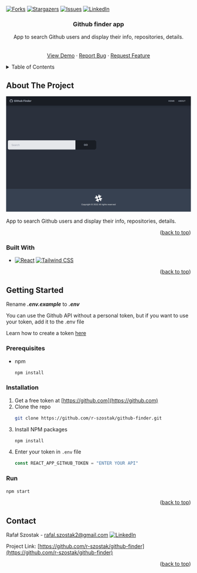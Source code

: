 [![Forks][forks-shield]][forks-url]
[![Stargazers][stars-shield]][stars-url]
[![Issues][issues-shield]][issues-url]
[![LinkedIn][linkedin-shield]][linkedin-url]
<br />

<div align="center">

<h3 align="center">Github finder app</h3>

  <p align="center">
     App to search Github users and display their info, repositories, details.
    <br />
    <br />
    <br />
    <a href="https://github-finder-app-theta-ten.vercel.app">View Demo</a>
    ·
    <a href="https://github.com/r-szostak/github-finder/issues">Report Bug</a>
    ·
    <a href="https://github.com/r-szostak/github-finder/issues">Request Feature</a>
  </p>
</div>

<details>
  <summary>Table of Contents</summary>
  <ol>
    <li>
      <a href="#about-the-project">About The Project</a>
      <ul>
        <li><a href="#built-with">Built With</a></li>
      </ul>
    </li>
    <li>
      <a href="#getting-started">Getting Started</a>
      <ul>
        <li><a href="#prerequisites">Prerequisites</a></li>
        <li><a href="#installation">Installation</a></li>
      </ul>
    </li>
    <li><a href="#contact">Contact</a></li>
  </ol>
</details>

<!-- ABOUT THE PROJECT -->

## About The Project

[![Product Name Screen Shot][product-screenshot]](https://github-finder-app-theta-ten.vercel.app)

App to search Github users and display their info, repositories, details.

<p align="right">(<a href="#readme-top">back to top</a>)</p>

### Built With

- [![React][react.js]][react-url] [![Tailwind CSS][tailwind-css]][tailwind-url]

<p align="right">(<a href="#readme-top">back to top</a>)</p>

<!-- GETTING STARTED -->

## Getting Started

Rename **_.env.example_** to **_.env_**

You can use the Github API without a personal token, but if you want to use your token, add it to the .env file

Learn how to create a token [here](https://docs.github.com/en/authentication/keeping-your-account-and-data-secure/creating-a-personal-access-token)

### Prerequisites

- npm
  ```sh
  npm install
  ```

### Installation

1. Get a free token at [https://github.com](https://github.com)
2. Clone the repo
   ```sh
   git clone https://github.com/r-szostak/github-finder.git
   ```
3. Install NPM packages
   ```sh
   npm install
   ```
4. Enter your token in `.env` file
   ```js
   const REACT_APP_GITHUB_TOKEN = "ENTER YOUR API"
   ```

### Run

```sh
npm start
```

<p align="right">(<a href="#readme-top">back to top</a>)</p>

<!-- CONTACT -->

## Contact

Rafał Szostak - rafal.szostak2@gmail.com
[![LinkedIn][linkedin-shield]][linkedin-url]

Project Link: [https://github.com/r-szostak/github-finder](https://github.com/r-szostak/github-finder)

<p align="right">(<a href="#readme-top">back to top</a>)</p>

<!-- MARKDOWN LINKS & IMAGES -->
<!-- https://www.markdownguide.org/basic-syntax/#reference-style-links -->

[forks-shield]: https://img.shields.io/github/forks/r-szostak/github-finder.svg?style=for-the-badge
[forks-url]: https://github.com/r-szostak/github-finder/network/members
[stars-shield]: https://img.shields.io/github/stars/r-szostak/github-finder.svg?style=for-the-badge
[stars-url]: https://github.com/r-szostak/github-finder/stargazers
[issues-shield]: https://img.shields.io/github/issues/r-szostak/github-finder.svg?style=for-the-badge
[issues-url]: https://github.com/r-szostak/github-finder/issues
[linkedin-shield]: https://img.shields.io/badge/-LinkedIn-black.svg?style=for-the-badge&logo=linkedin&colorB=555
[linkedin-url]: https://www.linkedin.com/in/rsz/
[product-screenshot]: public/preview.png
[react.js]: https://img.shields.io/badge/React-20232A?style=for-the-badge&logo=react&logoColor=61DAFB
[react-url]: https://reactjs.org/
[tailwind-css]: https://img.shields.io/badge/Tailwind_CSS-38B2AC?style=for-the-badge&logo=tailwind-css&logoColor=white
[tailwind-url]: https://tailwindcss.com
